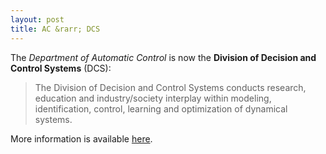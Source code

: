 ```yaml
---
layout: post
title: AC &rarr; DCS 
---
```


The *Department of Automatic Control* is now the **Division of Decision and Control
Systems** (DCS):

> The Division of Decision and Control Systems conducts research, education and
industry/society interplay within modeling, identification, control, learning and
optimization of dynamical systems.

More information is available [here](https://www.kth.se/dcs/).
